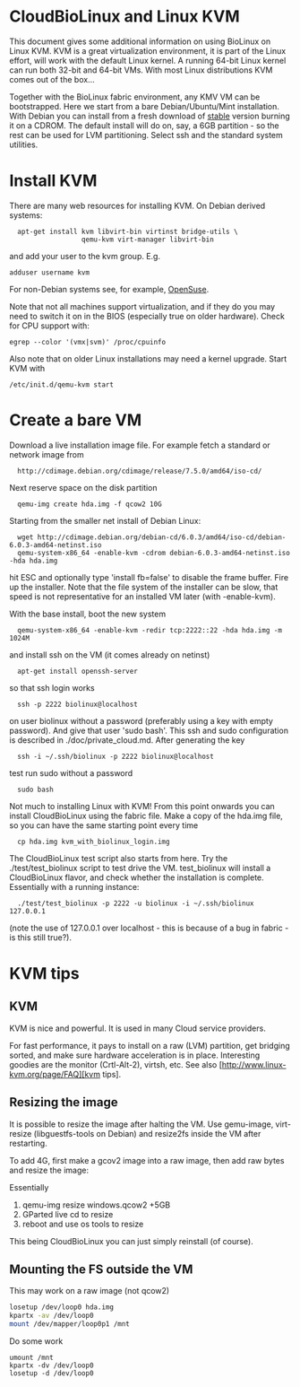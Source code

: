 # CloudBioLinux and Linux KVM

This document gives some additional information on using BioLinux on Linux KVM.
KVM is a great virtualization environment, it is part of the Linux effort, will
work with the default Linux kernel. A running 64-bit Linux kernel can run both
32-bit and 64-bit VMs.  With most Linux distributions KVM comes out of the
box...

Together with the BioLinux fabric environment, any KMV VM can be
bootstrapped. Here we start from a bare Debian/Ubuntu/Mint installation. With
Debian you can install from a fresh download of
[stable](http://www.debian.org/releases/stable/) version burning it on a CDROM.
The default install will do on, say, a 6GB partition - so the rest can be used
for LVM partitioning. Select ssh and the standard system utilities.

# Install KVM

There are many web resources for installing KVM. On Debian derived systems:

      apt-get install kvm libvirt-bin virtinst bridge-utils \
                      qemu-kvm virt-manager libvirt-bin

and add your user to the kvm group. E.g.

    adduser username kvm

For non-Debian systems see, for example, [OpenSuse](http://doc.opensuse.org/documentation/html/openSUSE/opensuse-kvm/cha.kvm.requires.html).

Note that not all machines support virtualization, and if they do you may need
to switch it on in the BIOS (especially true on older hardware). Check for CPU support with:

    egrep --color '(vmx|svm)' /proc/cpuinfo

Also note that on older Linux installations may need a kernel upgrade. Start KVM
with

    /etc/init.d/qemu-kvm start

# Create a bare VM

Download a live installation image file. For example fetch a standard or network image from

      http://cdimage.debian.org/cdimage/release/7.5.0/amd64/iso-cd/

Next reserve space on the disk partition 

      qemu-img create hda.img -f qcow2 10G

Starting from the smaller net install of Debian Linux:

      wget http://cdimage.debian.org/debian-cd/6.0.3/amd64/iso-cd/debian-6.0.3-amd64-netinst.iso
      qemu-system-x86_64 -enable-kvm -cdrom debian-6.0.3-amd64-netinst.iso -hda hda.img

hit ESC and optionally type 'install fb=false' to disable the frame buffer.
Fire up the installer. Note that the file system of the installer can be slow,
that speed is not representative for an installed VM later (with -enable-kvm).

With the base install, boot the new system

      qemu-system-x86_64 -enable-kvm -redir tcp:2222::22 -hda hda.img -m 1024M

and install ssh on the VM (it comes already on netinst)

      apt-get install openssh-server

so that ssh login works

      ssh -p 2222 biolinux@localhost

on user biolinux without a password (preferably using a key with
empty password). And give that user 'sudo bash'. This ssh and sudo
configuration is described in ./doc/private_cloud.md. After generating
the key 

      ssh -i ~/.ssh/biolinux -p 2222 biolinux@localhost

test run sudo without a password

      sudo bash

Not much to installing Linux with KVM! From this point onwards you can install
CloudBioLinux using the fabric file. Make a copy of the hda.img file,
so you can have the same starting point every time

      cp hda.img kvm_with_biolinux_login.img

The CloudBioLinux test script also starts from here.
Try the ./test/test_biolinux script to test drive the VM. test_biolinux
will install a CloudBioLinux flavor, and check whether the installation is
complete. Essentially with a running instance:

      ./test/test_biolinux -p 2222 -u biolinux -i ~/.ssh/biolinux 127.0.0.1

(note the use of 127.0.0.1 over localhost - this is because of a bug
in fabric - is this still true?).

# KVM tips

## KVM

KVM is nice and powerful. It is used in many Cloud service providers.

For fast performance, it pays to install on a raw (LVM) partition,
get bridging sorted, and make sure hardware acceleration is in place.
Interesting goodies are the monitor (Crtl-Alt-2), virtsh, etc. See also
[http://www.linux-kvm.org/page/FAQ][kvm tips].

[kvm tips]: http://www.linux-kvm.org/page/FAQ

## Resizing the image

It is possible to resize the image after halting the VM. Use gemu-image,
virt-resize (libguestfs-tools on Debian) and resize2fs inside the VM after
restarting.

To add 4G, first make a gcov2 image into a raw image, then add raw
bytes and resize the image:

Essentially

1. qemu-img resize windows.qcow2 +5GB
2. GParted live cd to resize
3. reboot and use os tools to resize

This being CloudBioLinux you can just simply reinstall (of course).

## Mounting the FS outside the VM

This may work on a raw image (not qcow2)

```sh
losetup /dev/loop0 hda.img
kpartx -av /dev/loop0
mount /dev/mapper/loop0p1 /mnt
```

Do some work

```
umount /mnt
kpartx -dv /dev/loop0
losetup -d /dev/loop0
```


